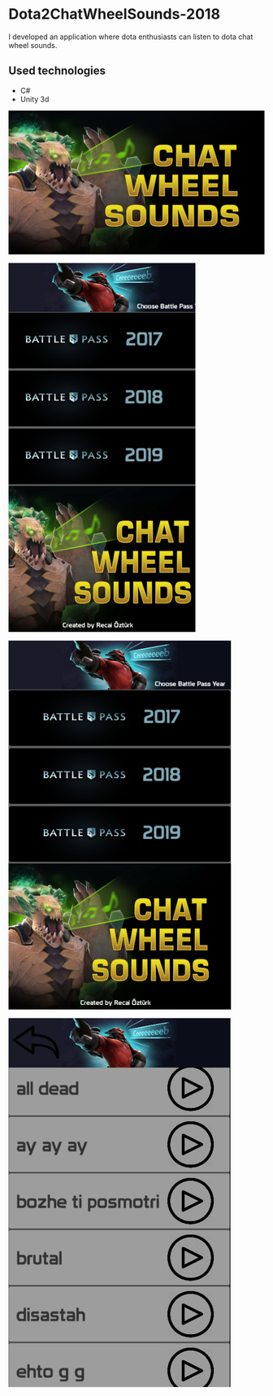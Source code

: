 # Dota2ChatWheelSounds-2018

I developed an application where dota enthusiasts can listen to dota chat wheel sounds.

## Used technologies
- C#
- Unity 3d


![](images/maxresdefault.jpg )

![](images/1.png)

![](images/Ekran%20Alıntısı.PNG)

![](images/Ekran%20Alıntısı2.PNG)



